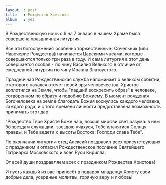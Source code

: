 ```yaml
---
layout  : post
title   : Рождество Христово
album   : yes
---
```

В Рождественскую ночь с 6 на 7 января в нашем Храме была совершена праздничная литургия.

Все эти богослужения особенно торжественные. Сочельник (или Навечерие Рождества) начинается Царскими часами, которые совершаются только три раза в году. И сама литургия в этот день совершается особая - по чину Василия Великого в отличие от ежедневной литургии по чину Иоанна Златоустого.

Праздничная Рождественская служба напоминает о великом событии, с которого начался отсчет новой эры человечества. Христос воплотился на Земле, чтобы "падший воскресить образ" в человеке, сотворенном по образу и подобию Божиему. В момент рождения Богочеловека на земле благодать Божия коснулась каждого человека, каждого рода; и с того времени личности предоставлена возможность принимать этот дар.

"Рождество Твое Христе Боже наш, возсия мирови свет разума: в нем бо звездам служащии, звездою учахуся, Тебе кланятися Солнцу правды, и Тебе ведети с высоты Востока: Господи слава Тебе".

По окончании литургии отец Алексий поздравил всех присутствующих с праздником и огласил Рождественское послание Святейшего Патриарха Московского и всея Руси Кирилла:

От всей души поздравляем всех с праздником Рождества Христова!

И пусть каждый из вас принесёт в подарок младенцу Христу свои добрые дела, усердные молитвы, горячую веру и любовь!

